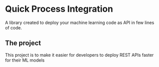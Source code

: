 # Quick Process Integration

A library created to deploy your machine learning code as API in few lines of code.

## The project

This project is to make it easier for developers to deploy REST APIs faster for their ML models
